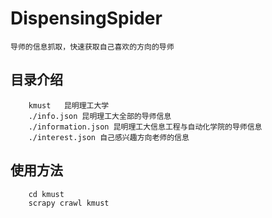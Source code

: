 # DispensingSpider
    导师的信息抓取，快速获取自己喜欢的方向的导师

## 目录介绍
```
    kmust   昆明理工大学
    ./info.json 昆明理工大全部的导师信息
    ./information.json 昆明理工大信息工程与自动化学院的导师信息
    ./interest.json 自己感兴趣方向老师的信息
```
## 使用方法
```
    cd kmust
    scrapy crawl kmust
```